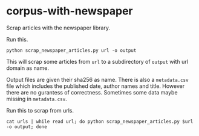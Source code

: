 # corpus-with-newspaper
Scrap articles with the newspaper library.

Run this.
```
python scrap_newspaper_articles.py url -o output
```

This will scrap some articles from ```url``` to a subdirectory of ```output``` with url domain as name.

Output files are given their sha256 as name. There is also a ```metadata.csv``` file which includes the 
published date, author names and title. However there are no gurantess of correctness. Sometimes some 
data maybe missing in ```metadata.csv```.

Run this to scrap from urls.
```
cat urls | while read url; do python scrap_newspaper_articles.py $url -o output; done
```
